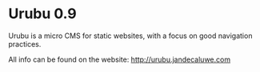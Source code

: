 Urubu 0.9
=========

Urubu is a micro CMS for static websites, with a focus on good navigation
practices.

All info can be found on the website: http://urubu.jandecaluwe.com
